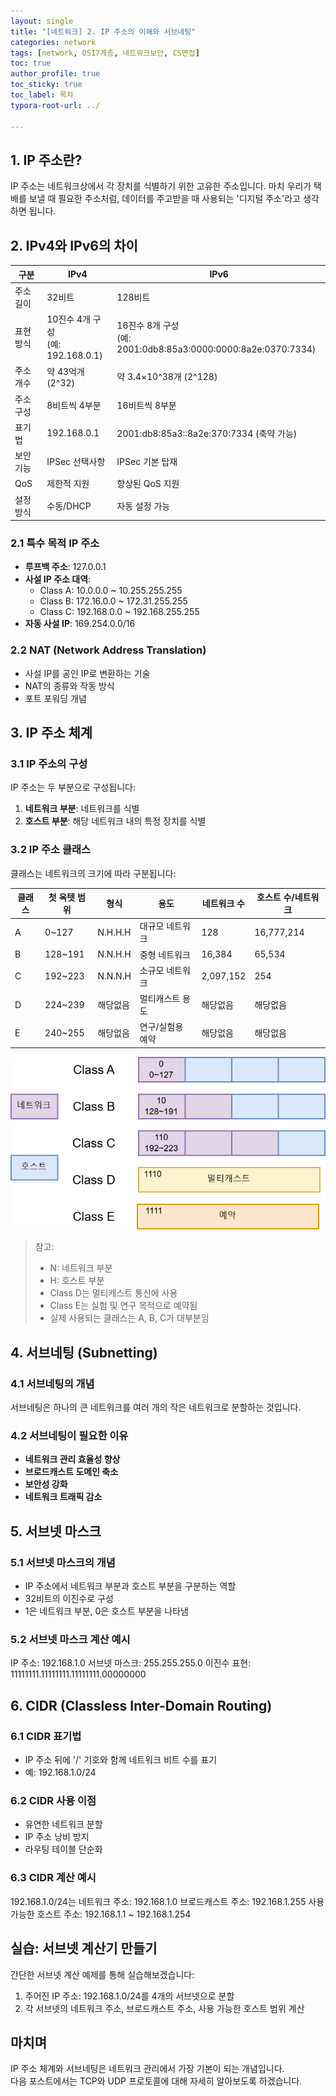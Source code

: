 ```yaml
---
layout: single
title: "[네트워크] 2. IP 주소의 이해와 서브네팅"
categories: network
tags: [network, OSI7계층, 네트워크보안, CS면접]
toc: true
author_profile: true
toc_sticky: true
toc_label: 목차
typora-root-url: ../

---
```


## 1. IP 주소란?

IP 주소는 네트워크상에서 각 장치를 식별하기 위한 고유한 주소입니다. 마치 우리가 택배를 보낼 때 필요한 주소처럼, 데이터를 주고받을 때 사용되는 '디지털 주소'라고 생각하면 됩니다.

## 2. IPv4와 IPv6의 차이

| 구분 | IPv4 | IPv6 |
|------|------|------|
| 주소 길이 | 32비트 | 128비트 |
| 표현 방식 | 10진수 4개 구성<br>(예: 192.168.0.1) | 16진수 8개 구성<br>(예: 2001:0db8:85a3:0000:0000:8a2e:0370:7334) |
| 주소 개수 | 약 43억개 (2^32) | 약 3.4×10^38개 (2^128) |
| 주소 구성 | 8비트씩 4부분 | 16비트씩 8부분 |
| 표기법 | 192.168.0.1 | 2001:db8:85a3::8a2e:370:7334 (축약 가능) |
| 보안 기능 | IPSec 선택사항 | IPSec 기본 탑재 |
| QoS | 제한적 지원 | 향상된 QoS 지원 |
| 설정 방식 | 수동/DHCP | 자동 설정 가능 |


### 2.1 특수 목적 IP 주소
- **루프백 주소**: 127.0.0.1
- **사설 IP 주소 대역**:
  - Class A: 10.0.0.0 ~ 10.255.255.255
  - Class B: 172.16.0.0 ~ 172.31.255.255
  - Class C: 192.168.0.0 ~ 192.168.255.255
- **자동 사설 IP**: 169.254.0.0/16

### 2.2 NAT (Network Address Translation)
- 사설 IP를 공인 IP로 변환하는 기술
- NAT의 종류와 작동 방식
- 포트 포워딩 개념

## 3. IP 주소 체계

### 3.1 IP 주소의 구성
IP 주소는 두 부분으로 구성됩니다:
1. **네트워크 부분**: 네트워크를 식별
2. **호스트 부분**: 해당 네트워크 내의 특정 장치를 식별

### 3.2 IP 주소 클래스
클래스는 네트워크의 크기에 따라 구분됩니다:

| 클래스 | 첫 옥텟 범위 | 형식 | 용도 | 네트워크 수 | 호스트 수/네트워크 |
|--------|--------------|------|------|--------------|-------------------|
| A | 0~127 | N.H.H.H | 대규모 네트워크 | 128 | 16,777,214 |
| B | 128~191 | N.N.H.H | 중형 네트워크 | 16,384 | 65,534 |
| C | 192~223 | N.N.N.H | 소규모 네트워크 | 2,097,152 | 254 |
| D | 224~239 | 해당없음 | 멀티캐스트 용도 | 해당없음 | 해당없음 |
| E | 240~255 | 해당없음 | 연구/실험용 예약 | 해당없음 | 해당없음 |

![IPC](/../../assets/images/2024-08-25-Network_2/IPC.png)

> 참고:
>
> - N: 네트워크 부분
> - H: 호스트 부분
> - Class D는 멀티캐스트 통신에 사용
> - Class E는 실험 및 연구 목적으로 예약됨
> - 실제 사용되는 클래스는 A, B, C가 대부분임



## 4. 서브네팅 (Subnetting)

### 4.1 서브네팅의 개념
서브네팅은 하나의 큰 네트워크를 여러 개의 작은 네트워크로 분할하는 것입니다.

### 4.2 서브네팅이 필요한 이유
- **네트워크 관리 효율성 향상**
- **브로드캐스트 도메인 축소**
- **보안성 강화**
- **네트워크 트래픽 감소**



## 5. 서브넷 마스크

### 5.1 서브넷 마스크의 개념
- IP 주소에서 네트워크 부분과 호스트 부분을 구분하는 역할
- 32비트의 이진수로 구성
- 1은 네트워크 부분, 0은 호스트 부분을 나타냄

### 5.2 서브넷 마스크 계산 예시
IP 주소: 192.168.1.0
서브넷 마스크: 255.255.255.0
이진수 표현:
11111111.11111111.11111111.00000000



## 6. CIDR (Classless Inter-Domain Routing)

### 6.1 CIDR 표기법
- IP 주소 뒤에 '/' 기호와 함께 네트워크 비트 수를 표기
- 예: 192.168.1.0/24

### 6.2 CIDR 사용 이점
- 유연한 네트워크 분할
- IP 주소 낭비 방지
- 라우팅 테이블 단순화

### 6.3 CIDR 계산 예시
192.168.1.0/24는
네트워크 주소: 192.168.1.0
브로드캐스트 주소: 192.168.1.255
사용 가능한 호스트 주소: 192.168.1.1 ~ 192.168.1.254



## 실습: 서브넷 계산기 만들기

간단한 서브넷 계산 예제를 통해 실습해보겠습니다:

1. 주어진 IP 주소: 192.168.1.0/24를 4개의 서브넷으로 분할
2. 각 서브넷의 네트워크 주소, 브로드캐스트 주소, 사용 가능한 호스트 범위 계산



## 마치며
IP 주소 체계와 서브네팅은 네트워크 관리에서 가장 기본이 되는 개념입니다.  
다음 포스트에서는 TCP와 UDP 프로토콜에 대해 자세히 알아보도록 하겠습니다.

